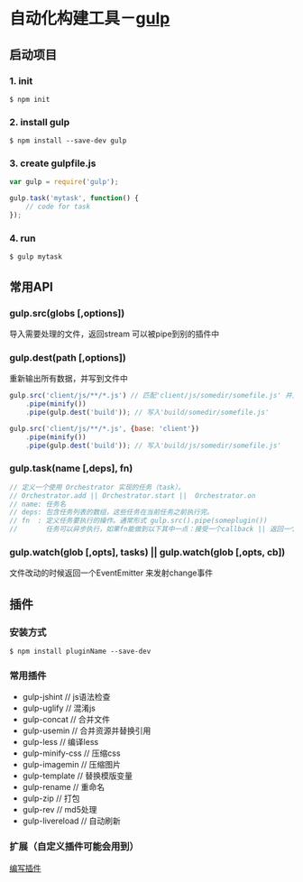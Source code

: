 # 自动化构建工具－[gulp](https://github.com/gulpjs/gulp/blob/master/docs/getting-started.md)

## 启动项目

### 1. init

```shell
$ npm init
```

### 2. install gulp

```shell
$ npm install --save-dev gulp
```

### 3. create **gulpfile.js**

```javascript
var gulp = require('gulp');

gulp.task('mytask', function() {
    // code for task
});
```

### 4. run

```shell
$ gulp mytask
```

## 常用API

### gulp.src(globs [,options])

导入需要处理的文件，返回stream 可以被pipe到别的插件中

### gulp.dest(path [,options])

重新输出所有数据，并写到文件中

```javascript
gulp.src('client/js/**/*.js') // 匹配'client/js/somedir/somefile.js' 并且将'base'解析为'client/js/'
    .pipe(minify())
    .pipe(gulp.dest('build')); // 写入'build/somedir/somefile.js'

gulp.src('client/js/**/*.js', {base: 'client'})
    .pipe(minify())
    .pipe(gulp.dest('build')); // 写入'build/js/somedir/somefile.js'
```

### gulp.task(name [,deps], fn)

``` javascript
// 定义一个使用 Orchestrator 实现的任务（task）。
// Orchestrator.add || Orchestrator.start ||  Orchestrator.on
// name: 任务名
// deps: 包含任务列表的数组，这些任务在当前任务之前执行完。
// fn  : 定义任务要执行的操作。通常形式 gulp.src().pipe(someplugin())
//       任务可以异步执行，如果fn能做到以下其中一点：接受一个callback || 返回一个stream || 返回一个promise
```

### gulp.watch(glob [,opts], tasks) || gulp.watch(glob [,opts, cb])

文件改动的时候返回一个EventEmitter 来发射change事件

## 插件

### 安装方式

```shell
$ npm install pluginName --save-dev
```

### 常用插件

- gulp-jshint      // js语法检查
- gulp-uglify      // 混淆js
- gulp-concat      // 合并文件
- gulp-usemin      // 合并资源并替换引用
- gulp-less        // 编译less
- gulp-minify-css  // 压缩css
- gulp-imagemin    // 压缩图片
- gulp-template    // 替换模版变量
- gulp-rename      // 重命名
- gulp-zip         // 打包
- gulp-rev         // md5处理
- gulp-livereload  // 自动刷新

### 扩展（自定义插件可能会用到）

[编写插件](http://www.gulpjs.com.cn/docs/writing-a-plugin/)
